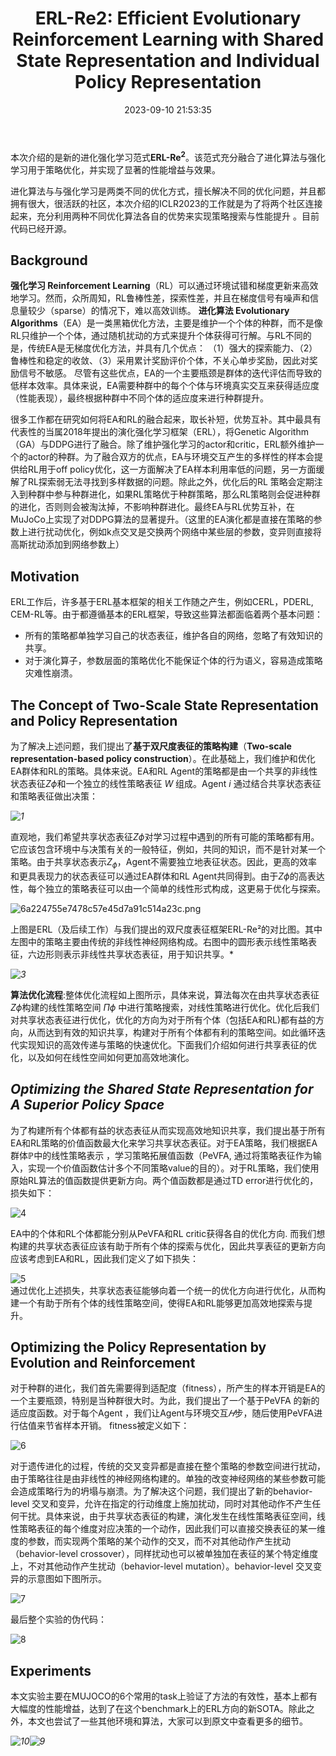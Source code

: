 ﻿---
layout: post
title: "ERL-Re2: Efficient Evolutionary Reinforcement Learning with Shared State Representation and Individual Policy Representation"
date: 2023-09-10 21:53:35
auth: "Pengyi Li"
internal: true
contain_poster: true
poster: /assets/image/index/re2.png 
excerpt: Deep Reinforcement Learning (Deep RL) and Evolutionary Algorithms (EA) are two major paradigms of policy optimization with distinct learning principles. However, existing works on combining Deep RL and EA have two common drawbacks. In this paper, we propose Evolutionary Reinforcement Learning with Two-scale State Representation and Policy Representation.
links:
  - name: PDF
    icon: picture_as_pdf
    link: https://arxiv.org/abs/2210.17375
  - name: Code
    icon: github
    link: https://github.com/yeshenpy/ERL-Re2
---

本次介绍的是新的进化强化学习范式**ERL-Re$^2$**。该范式充分融合了进化算法与强化学习用于策略优化，并实现了显著的性能增益与效果。

进化算法与与强化学习是两类不同的优化方式，擅长解决不同的优化问题，并且都拥有很大，很活跃的社区，本次介绍的ICLR2023的工作就是为了将两个社区连接起来，充分利用两种不同优化算法各自的优势来实现策略搜索与性能提升 。目前代码已经开源。

## Background

**强化学习 Reinforcement Learning**（RL）可以通过环境试错和梯度更新来高效地学习。然而，众所周知，RL鲁棒性差，探索性差，并且在梯度信号有噪声和信息量较少（sparse）的情况下，难以高效训练。
**进化算法 Evolutionary Algorithms**（EA）是一类黑箱优化方法，主要是维护一个个体的种群，而不是像RL只维护一个个体，通过随机扰动的方式来提升个体获得可行解。与RL不同的是，传统EA是无梯度优化方法，并具有几个优点：
（1）强大的探索能力、（2）鲁棒性和稳定的收敛、（3）采用累计奖励评价个体，不关心单步奖励，因此对奖励信号不敏感。
尽管有这些优点，EA的一个主要瓶颈是群体的迭代评估而导致的低样本效率。具体来说，EA需要种群中的每个个体与环境真实交互来获得适应度（性能表现），最终根据种群中不同个体的适应度来进行种群提升。

很多工作都在研究如何将EA和RL的融合起来，取长补短，优势互补。其中最具有代表性的当属2018年提出的演化强化学习框架（ERL），将Genetic Algorithm（GA）与DDPG进行了融合。除了维护强化学习的actor和critic，ERL额外维护一个的actor的种群。为了融合双方的优点，EA与环境交互产生的多样性的样本会提供给RL用于off policy优化，这一方面解决了EA样本利用率低的问题，另一方面缓解了RL探索弱无法寻找到多样数据的问题。除此之外，优化后的RL 策略会定期注入到种群中参与种群进化，如果RL策略优于种群策略，那么RL策略则会促进种群的进化，否则则会被淘汰掉，不影响种群进化。最终EA与RL优势互补，在MuJoCo上实现了对DDPG算法的显著提升。（这里的EA演化都是直接在策略的参数上进行扰动优化，例如k点交叉是交换两个网络中某些层的参数，变异则直接将高斯扰动添加到网络参数上）

## Motivation

ERL工作后，许多基于ERL基本框架的相关工作随之产生，例如CERL，PDERL, CEM-RL等。由于都遵循基本的ERL框架，导致这些算法都面临着两个基本问题：

* 所有的策略都单独学习自己的状态表征，维护各自的网络，忽略了有效知识的共享。
* 对于演化算子，参数层面的策略优化不能保证个体的行为语义，容易造成策略灾难性崩溃。

## The Concept of Two-Scale State Representation and Policy Representation
为了解决上述问题，我们提出了**基于双尺度表征的策略构建**（**Two-scale representation-based policy construction**）。在此基础上，我们维护和优化EA群体和RL的策略。具体来说。EA和RL Agent的策略都是由一个共享的非线性状态表征$Z{\phi}$和一个独立的线性策略表征 $W$ 组成。Agent $i$ 通过结合共享状态表征和策略表征做出决策：

*![1](/assets/image/research/Re2/1.png)*  

直观地，我们希望共享状态表征$Z{\phi}$对学习过程中遇到的所有可能的策略都有用。它应该包含环境中与决策有关的一般特征，例如，共同的知识，而不是针对某一个策略。由于共享状态表示$Z_{\phi}$，Agent不需要独立地表征状态。因此，更高的效率和更具表现力的状态表征可以通过EA群体和RL Agent共同得到。由于$Z{\phi}$的高表达性，每个独立的策略表征可以由一个简单的线性形式构成，这更易于优化与探索。

![6a224755e7478c57e45d7a91c514a23c.png](/assets/image/research/Re2/2.png)  

上图是ERL（及后续工作）与我们提出的双尺度表征框架ERL-Re²的对比图。其中左图中的策略主要由传统的非线性神经网络构成。右图中的圆形表示线性策略表征，六边形则表示非线性共享状态表征，用于知识共享。*  

*![3](/assets/image/research/Re2/3.png)*  

**算法优化流程**:整体优化流程如上图所示，具体来说，算法每次在由共享状态表征$Z{\phi}$构建的线性策略空间 $\Pi{\phi}$ 中进行策略搜索，对线性策略进行优化。优化后我们对共享状态表征进行优化，优化的方向为对于所有个体（包括EA和RL)都有益的方向，从而达到有效的知识共享，构建对于所有个体都有利的策略空间。如此循环迭代实现知识的高效传递与策略的快速优化。下面我们介绍如何进行共享表征的优化，以及如何在线性空间如何更加高效地演化。

## *Optimizing the Shared State Representation for A Superior Policy Space*  
为了构建所有个体都有益的状态表征从而实现高效地知识共享，我们提出基于所有EA和RL策略的价值函数最大化来学习共享状态表征。对于EA策略，我们根据EA群体ℙ中的线性策略表示 ，学习策略拓展值函数（PeVFA, 通过将策略表征作为输入，实现一个价值函数估计多个不同策略value的目的）。对于RL策略，我们使用原始RL算法的值函数提供更新方向。两个值函数都是通过TD error进行优化的，损失如下：

![4](/assets/image/research/Re2/4.png)  

EA中的个体和RL个体都能分别从PeVFA和RL critic获得各自的优化方向. 而我们想构建的共享状态表征应该有助于所有个体的探索与优化，因此共享表征的更新方向应该考虑到EA和RL，因此我们定义了如下损失：

![5](/assets/image/research/Re2/5.png)  
通过优化上述损失，共享状态表征能够向着一个统一的优化方向进行优化，从而构建一个有助于所有个体的线性策略空间，使得EA和RL能够更加高效地探索与提升。

## Optimizing the Policy Representation by Evolution and Reinforcement 
对于种群的进化，我们首先需要得到适配度（fitness），所产生的样本开销是EA的一个主要瓶颈，特别是当种群很大时。为此，我们提出了一个基于PeVFA 的新的适应度函数。对于每个Agent ，我们让Agent与环境交互$𝐻$步，随后使用PeVFA进行估值来节省样本开销。 fitness被定义如下：  

![6](/assets/image/research/Re2/6.png)  

对于遗传进化的过程，传统的交叉变异都是直接在整个策略的参数空间进行扰动，由于策略往往是由非线性的神经网络构建的。单独的改变神经网络的某些参数可能会造成策略行为的坍塌与崩溃。为了解决这个问题，我们提出了新的behavior-level 交叉和变异，允许在指定的行动维度上施加扰动，同时对其他动作不产生任何干扰。具体来说，由于共享状态表征的构建，演化发生在线性策略表征空间，线性策略表征的每个维度对应决策的一个动作，因此我们可以直接交换表征的某一维度的参数，而实现两个策略的某个动作的交叉，而不对其他动作产生扰动（behavior-level crossover），同样扰动也可以被单独加在表征的某个特定维度上，不对其他动作产生扰动（behavior-level mutation）。behavior-level 交叉变异的示意图如下图所示。

![7](/assets/image/research/Re2/7.png)

最后整个实验的伪代码：

![8](/assets/image/research/Re2/8.png)

## Experiments
本文实验主要在MUJOCO的6个常用的task上验证了方法的有效性，基本上都有大幅度的性能增益，达到了在这个benchmark上的ERL方向的新SOTA。除此之外，本文也尝试了一些其他环境和算法，大家可以到原文中查看更多的细节。

*![10](/assets/image/research/Re2/10.png)![9](/assets/image/research/Re2/9.png)*
